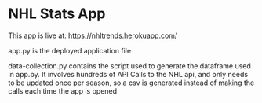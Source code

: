 # NHL Stats App
This app is live at: https://nhltrends.herokuapp.com/

app.py is the deployed application file

data-collection.py contains the script used to generate the dataframe used in app.py.  It involves hundreds of API Calls to the NHL api, and only needs to be updated once per season, so a csv is generated instead of making the calls each time the app is opened
